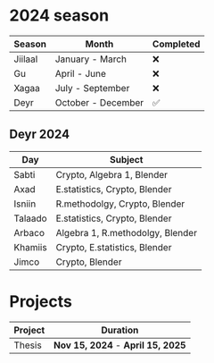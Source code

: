 # 2024 season

|    Season     |    Month          | Completed  |
|---------------|-------------------|------------|
|Jiilaal        |January - March    | ❌        |
|Gu             |April - June       | ❌        |
|Xagaa          |July - September   | ❌        |
|Deyr           |October - December | ✅        |
## Deyr 2024
|       Day        |         Subject              |
|---------------|---------------------------------|
| Sabti         |Crypto, Algebra 1, Blender       |
| Axad          |E.statistics, Crypto, Blender    |
| Isniin        |R.methodolgy, Crypto, Blender    |
| Talaado       |E.statistics, Crypto, Blender    |
| Arbaco        |Algebra 1, R.methodolgy, Blender |
| Khamiis       |Crypto, E.statistics, Blender    |
| Jimco         |Crypto, Blender                  |

# Projects 
|Project    |Duration                               |
|-----------|---------------------------------------|
|Thesis     |**Nov 15, 2024** - **April 15, 2025**  |
